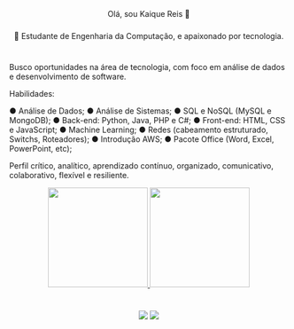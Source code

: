 <div align="center"> Olá, sou Kaique Reis 👋
 
 ###
 
 🔭 Estudante de Engenharia da Computação, e apaixonado por tecnologia.</div>

 #
Busco oportunidades na área de tecnologia, com foco em análise de dados e desenvolvimento de software.

Habilidades:

● Análise de Dados;
● Análise de Sistemas;
● SQL e NoSQL (MySQL e MongoDB);
● Back-end: Python, Java, PHP e C#;
● Front-end: HTML, CSS e JavaScript;
● Machine Learning;
● Redes (cabeamento estruturado, Switchs, Roteadores);
● Introdução AWS;
● Pacote Office (Word, Excel, PowerPoint, etc);
 
Perfil crítico, analítico, aprendizado contínuo, organizado, comunicativo, colaborativo, flexível e resiliente.

<div align="center">
  <a href="https://github.com/forasteirou">
  <img height="180em" src="https://github-readme-stats.vercel.app/api?username=Forasteirou&show_icons=true&theme=dark&include_all_commits=true&count_private=true"/>
<img height="180em" src="https://github-readme-stats.vercel.app/api/top-langs/?username=forasteirou&layout=compact&langs_count=7&theme=dark&include"/>
</div>

#

<div align="center"> 
 
 
  <a href = "mailto:kaique.ohana@gmail.com"><img src="https://img.shields.io/badge/-Gmail-%23333?style=for-the-badge&logo=gmail&logoColor=white" target="_blank"></a>
  <a href="https://www.linkedin.com/in/kaique-reis-75b41521a/" target="_blank"><img src="https://img.shields.io/badge/-LinkedIn-%230077B5?style=for-the-badge&logo=linkedin&logoColor=white" target="_blank"></a>
  


  
</div>
